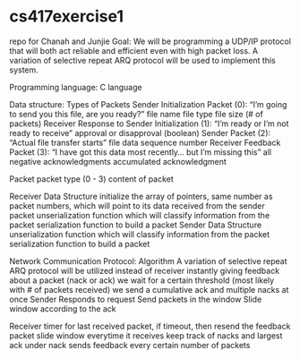 # cs417exercise1
repo for Chanah and Junjie
Goal: 
We will be programming a UDP/IP protocol that will both act reliable and efficient even with high packet loss. A variation of selective repeat ARQ protocol will be used to implement this system. 

Programming language:
C language

Data structure:
Types of Packets
Sender Initialization Packet (0): “I’m going to send you this file, are you ready?” 
file name
file type
file size (# of packets)
Receiver Response to Sender Initialization (1): “I’m ready or I’m not ready to receive”
approval or disapproval (boolean)
Sender Packet (2): “Actual file transfer starts”
file data
sequence number
Receiver Feedback Packet (3): “I have got this data most recently… but I’m missing this”
all negative acknowledgments 
accumulated acknowledgment

Packet 
packet type (0 - 3)
content of packet

Receiver Data Structure 
initialize the array of pointers, same number as packet numbers, which will point to its data received from the sender packet
unserialization function which will classify information from the packet
serialization function to build a packet
Sender Data Structure 
unserialization function which will classify information from the packet
serialization function to build a packet

Network Communication Protocol:
Algorithm
A variation of selective repeat ARQ protocol will be utilized
instead of receiver instantly giving feedback about a packet (nack or ack) we wait for a certain threshold (most likely with # of packets received)
we send a cumulative ack and multiple nacks at once 
Sender
Responds to request
Send packets in the window
Slide window according to the ack

Receiver
timer for last received packet, if timeout, then resend the feedback packet
slide window everytime it receives
keep track of nacks and largest ack under nack 
sends feedback every certain number of packets 

